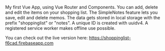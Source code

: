 My first Vue App, using Vue Router and Components. You can add, delete and edit the items on your shopping list. The SimpleNotes feature lets you save, edit and delete memos. The data gets stored in local storage with the prefix "shoppinglist" or "notes". A unique ID is created with uuidv4.
A registered service worker makes offline use possible.

You can check out the live version here: https://shoppinglist-f6cad.firebaseapp.com
